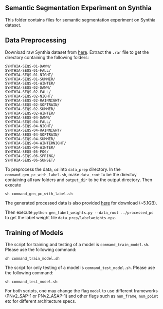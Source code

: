 

## Semantic Segmentation Experiment on Synthia

This folder contains files for semantic segmentation experiment on Synthia dataset.

## Data Preprocessing

Download raw Synthia dataset from <a href="http://synthia-dataset.net/downloads/">here</a>. Extract the `.rar` file to get the directory containing the following folders:
```
SYNTHIA-SEQS-01-DAWN/
SYNTHIA-SEQS-01-FALL/
SYNTHIA-SEQS-01-NIGHT/
SYNTHIA-SEQS-01-SUMMER/
SYNTHIA-SEQS-01-WINTER/
SYNTHIA-SEQS-02-DAWN/
SYNTHIA-SEQS-02-FALL/
SYNTHIA-SEQS-02-NIGHT/
SYNTHIA-SEQS-02-RAINNIGHT/
SYNTHIA-SEQS-02-SOFTRAIN/
SYNTHIA-SEQS-02-SUMMER/
SYNTHIA-SEQS-02-WINTER/
SYNTHIA-SEQS-04-DAWN/
SYNTHIA-SEQS-04-FALL/
SYNTHIA-SEQS-04-NIGHT/
SYNTHIA-SEQS-04-RAINNIGHT/
SYNTHIA-SEQS-04-SOFTRAIN/
SYNTHIA-SEQS-04-SUMMER/
SYNTHIA-SEQS-04-WINTERNIGHT/
SYNTHIA-SEQS-04-WINTER/
SYNTHIA-SEQS-05-FOG/
SYNTHIA-SEQS-06-SPRING/
SYNTHIA-SEQS-06-SUNSET/
```
To preprocess the data, `cd` into `data_prep` directory. In the `command_gen_pc_with_label.sh`, make `data_root` to be the directoy containing all raw folders and `output_dir` to be the output directory. Then execute
```
sh command_gen_pc_with_label.sh
```
The generated processed data is also provided <a href="https://drive.google.com/file/d/1nGgHVofbmNbzaKYbRe9RxUWxGuyXe3HP/view?usp=sharing">here</a> for download (~5.1GB).

Then execute `python gen_label_weights.py --data_root ../processed_pc` to get the label weight file `data_prep/labelweights.npz`.

## Training of Models

The script for training and testing of a model is `command_train_model.sh`. Please use the following command:

```
sh command_train_model.sh
```

The script for only testing of a model is `command_test_model.sh`. Please use the following command:

```
sh command_test_model.sh
```

For both scripts, one may change the flag `model` to use different frameworks (PNv2_SAP-1 or PNv2_ASAP-1) and other flags such as `num_frame`, `num_point` etc for different architecture specs.

